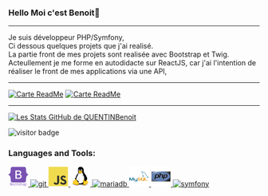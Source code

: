 ### Hello  Moi c'est Benoit👋
-------------  

Je suis développeur PHP/Symfony,   
Ci dessous quelques projets que j'ai realisé.   
La partie front de mes projets sont realisée avec Bootstrap et Twig.  
Acteullement je me forme en autodidacte sur ReactJS,  car j'ai l'intention de réaliser le front de mes applications via une API, 


------------------  



[![Carte ReadMe](https://github-readme-stats.vercel.app/api/pin/?username=QUENTINBenoit&repo=Tech_A_Way&langs_count=8&layout=compact)](https://techaway.fr)
[![Carte ReadMe](https://github-readme-stats.vercel.app/api/pin/?username=QUENTINBenoit&repo=Responsive-TP&langs_count=8&layout=compact)](https://github.com/QUENTINBenoit/Responsive-TP)


------------------  
<!--
**QUENTINBenoit/QUENTINBenoit** is a ✨ _special_ ✨ repository because its `README.md` (this file) appears on your GitHub profile.
github.com/QUENTINBenoit/Tech_A_Way)
-->

[![Les Stats GitHub de QUENTINBenoit](https://github-readme-stats.vercel.app/api?username=QUENTINBenoit&count_private=true&show_icons=true&theme=city_lights&show_icons=true)](https://github.com/QUENTINBenoit/github-readme-stats)


![visitor badge](https://visitor-badge.glitch.me/badge?page_id=QUENTINBenoit.visitor-badge&left_color=red&right_color=green) 


<h3 align="left">Languages and Tools:</h3>
<p align="left"> <a href="https://getbootstrap.com" target="_blank" rel="noreferrer"> <img src="https://raw.githubusercontent.com/devicons/devicon/master/icons/bootstrap/bootstrap-plain-wordmark.svg" alt="bootstrap" width="40" height="40"/> </a> <a href="https://git-scm.com/" target="_blank" rel="noreferrer"> <img src="https://www.vectorlogo.zone/logos/git-scm/git-scm-icon.svg" alt="git" width="40" height="40"/> </a> <a href="https://developer.mozilla.org/en-US/docs/Web/JavaScript" target="_blank" rel="noreferrer"> <img src="https://raw.githubusercontent.com/devicons/devicon/master/icons/javascript/javascript-original.svg" alt="javascript" width="40" height="40"/> </a> <a href="https://www.linux.org/" target="_blank" rel="noreferrer"> <img src="https://raw.githubusercontent.com/devicons/devicon/master/icons/linux/linux-original.svg" alt="linux" width="40" height="40"/> </a> <a href="https://mariadb.org/" target="_blank" rel="noreferrer"> <img src="https://www.vectorlogo.zone/logos/mariadb/mariadb-icon.svg" alt="mariadb" width="40" height="40"/> </a> <a href="https://www.mysql.com/" target="_blank" rel="noreferrer"> <img src="https://raw.githubusercontent.com/devicons/devicon/master/icons/mysql/mysql-original-wordmark.svg" alt="mysql" width="40" height="40"/> </a> <a href="https://www.php.net" target="_blank" rel="noreferrer"> <img src="https://raw.githubusercontent.com/devicons/devicon/master/icons/php/php-original.svg" alt="php" width="40" height="40"/> </a> <a href="https://symfony.com" target="_blank" rel="noreferrer"> <img src="https://symfony.com/logos/symfony_black_03.svg" alt="symfony" width="40" height="40"/> </a> </p>

